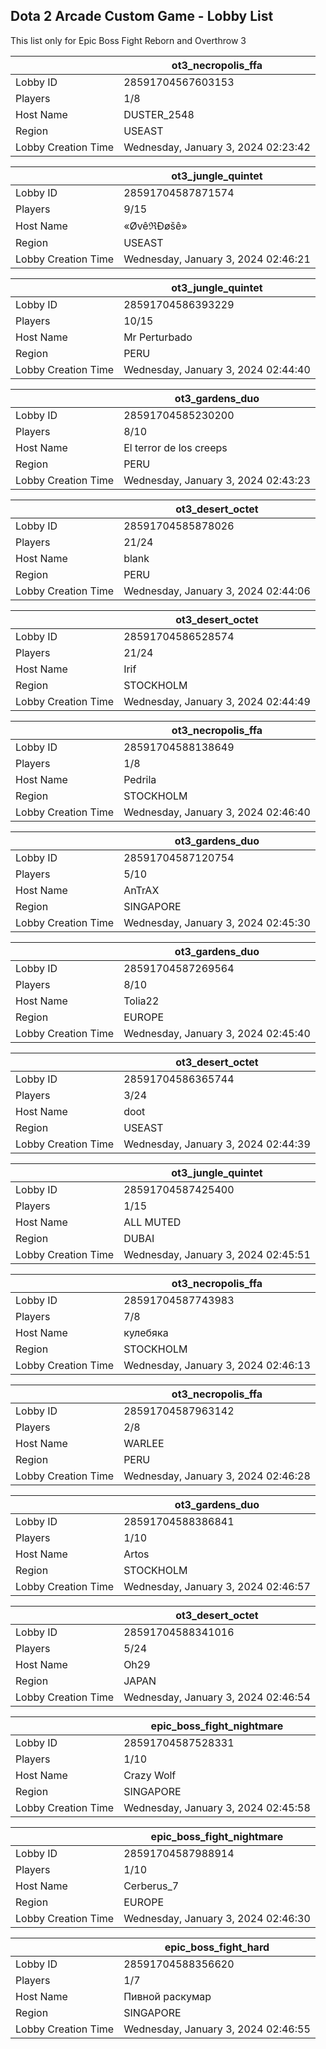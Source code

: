 ## Dota 2 Arcade Custom Game - Lobby List

This list only for Epic Boss Fight Reborn and Overthrow 3

|  | ot3_necropolis_ffa |
| ------ | ------ |
| Lobby ID | 28591704567603153 |
| Players | 1/8 |
| Host Name | DUSTER_2548 |
| Region | USEAST |
| Lobby Creation Time | Wednesday, January 3, 2024 02:23:42 |


|  | ot3_jungle_quintet |
| ------ | ------ |
| Lobby ID | 28591704587871574 |
| Players | 9/15 |
| Host Name | «ØvêℜÐøšê» |
| Region | USEAST |
| Lobby Creation Time | Wednesday, January 3, 2024 02:46:21 |


|  | ot3_jungle_quintet |
| ------ | ------ |
| Lobby ID | 28591704586393229 |
| Players | 10/15 |
| Host Name | Mr Perturbado |
| Region | PERU |
| Lobby Creation Time | Wednesday, January 3, 2024 02:44:40 |


|  | ot3_gardens_duo |
| ------ | ------ |
| Lobby ID | 28591704585230200 |
| Players | 8/10 |
| Host Name | El terror de los creeps |
| Region | PERU |
| Lobby Creation Time | Wednesday, January 3, 2024 02:43:23 |


|  | ot3_desert_octet |
| ------ | ------ |
| Lobby ID | 28591704585878026 |
| Players | 21/24 |
| Host Name | blank |
| Region | PERU |
| Lobby Creation Time | Wednesday, January 3, 2024 02:44:06 |


|  | ot3_desert_octet |
| ------ | ------ |
| Lobby ID | 28591704586528574 |
| Players | 21/24 |
| Host Name | Irif |
| Region | STOCKHOLM |
| Lobby Creation Time | Wednesday, January 3, 2024 02:44:49 |


|  | ot3_necropolis_ffa |
| ------ | ------ |
| Lobby ID | 28591704588138649 |
| Players | 1/8 |
| Host Name | Pedrila |
| Region | STOCKHOLM |
| Lobby Creation Time | Wednesday, January 3, 2024 02:46:40 |


|  | ot3_gardens_duo |
| ------ | ------ |
| Lobby ID | 28591704587120754 |
| Players | 5/10 |
| Host Name | AnTrAX |
| Region | SINGAPORE |
| Lobby Creation Time | Wednesday, January 3, 2024 02:45:30 |


|  | ot3_gardens_duo |
| ------ | ------ |
| Lobby ID | 28591704587269564 |
| Players | 8/10 |
| Host Name | Tolia22 |
| Region | EUROPE |
| Lobby Creation Time | Wednesday, January 3, 2024 02:45:40 |


|  | ot3_desert_octet |
| ------ | ------ |
| Lobby ID | 28591704586365744 |
| Players | 3/24 |
| Host Name | doot |
| Region | USEAST |
| Lobby Creation Time | Wednesday, January 3, 2024 02:44:39 |


|  | ot3_jungle_quintet |
| ------ | ------ |
| Lobby ID | 28591704587425400 |
| Players | 1/15 |
| Host Name | ALL MUTED |
| Region | DUBAI |
| Lobby Creation Time | Wednesday, January 3, 2024 02:45:51 |


|  | ot3_necropolis_ffa |
| ------ | ------ |
| Lobby ID | 28591704587743983 |
| Players | 7/8 |
| Host Name | кулебяка |
| Region | STOCKHOLM |
| Lobby Creation Time | Wednesday, January 3, 2024 02:46:13 |


|  | ot3_necropolis_ffa |
| ------ | ------ |
| Lobby ID | 28591704587963142 |
| Players | 2/8 |
| Host Name | WARLEE |
| Region | PERU |
| Lobby Creation Time | Wednesday, January 3, 2024 02:46:28 |


|  | ot3_gardens_duo |
| ------ | ------ |
| Lobby ID | 28591704588386841 |
| Players | 1/10 |
| Host Name | Artos |
| Region | STOCKHOLM |
| Lobby Creation Time | Wednesday, January 3, 2024 02:46:57 |


|  | ot3_desert_octet |
| ------ | ------ |
| Lobby ID | 28591704588341016 |
| Players | 5/24 |
| Host Name | Oh29 |
| Region | JAPAN |
| Lobby Creation Time | Wednesday, January 3, 2024 02:46:54 |


|  | epic_boss_fight_nightmare |
| ------ | ------ |
| Lobby ID | 28591704587528331 |
| Players | 1/10 |
| Host Name | Crazy Wolf |
| Region | SINGAPORE |
| Lobby Creation Time | Wednesday, January 3, 2024 02:45:58 |


|  | epic_boss_fight_nightmare |
| ------ | ------ |
| Lobby ID | 28591704587988914 |
| Players | 1/10 |
| Host Name | Cerberus_7 |
| Region | EUROPE |
| Lobby Creation Time | Wednesday, January 3, 2024 02:46:30 |


|  | epic_boss_fight_hard |
| ------ | ------ |
| Lobby ID | 28591704588356620 |
| Players | 1/7 |
| Host Name | Пивной раскумар |
| Region | SINGAPORE |
| Lobby Creation Time | Wednesday, January 3, 2024 02:46:55 |


